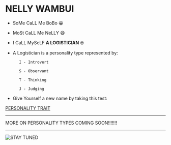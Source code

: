 # NELLY WAMBUI

* SoMe CaLL Me BoBo :grinning:

* MoSt CaLL Me NeLLY :smile:

* I CaLL MySeLF **A LOGISTICIAN** :nerd_face:

* A Logistician is a personality type represented by:

```
      I - Introvert

      S - Observant

      T - Thinking

      J - Judging
```

* Give Yourself a new name by taking this test:

[PERSONALITY TRAIT](https://www.16personalities.com/free-personality-test)


***
MORE ON PERSONALITY TYPES COMING SOON!!!!!!!
***

![STAY TUNED](https://media.istockphoto.com/vectors/handwritten-lettering-of-stay-tuned-vector-illustration-vector-id1272779390?k=20&m=1272779390&s=612x612&w=0&h=NpQvFJ-IT2janP0ww_yU04QUz81oaplgMNz_yDj3Vvw=)
